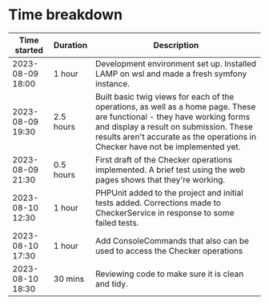 # Time breakdown

| Time started | Duration | Description |
| ------------ | -------- | ----------- |
| 2023-08-09 18:00  | 1 hour | Development environment set up. Installed LAMP on wsl and made a fresh symfony instance. |
| 2023-08-09 19:30  | 2.5 hours | Built basic twig views for each of the operations, as well as a home page. These are functional - they have working forms and display a result on submission. These results aren't accurate as the operations in Checker have not be implemented yet. |
| 2023-08-09 21:30  | 0.5 hours | First draft of the Checker operations implemented. A brief test using the web pages shows that they're working. |
| 2023-08-10 12:30  | 1 hour | PHPUnit added to the project and initial tests added. Corrections made to CheckerService in response to some failed tests. |
| 2023-08-10 17:30  | 1 hour | Add ConsoleCommands that also can be used to access the Checker operations |
| 2023-08-10 18:30  | 30 mins | Reviewing code to make sure it is clean and tidy. |
